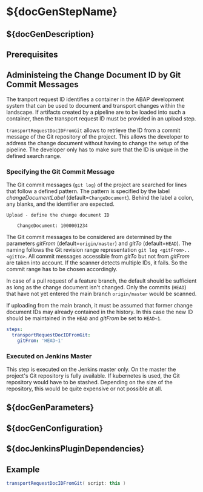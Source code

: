 # ${docGenStepName}

## ${docGenDescription}

## Prerequisites

## Administeing the Change Document ID by Git Commit Messages

The tranport request ID identifies a container in the ABAP development system that can be used to document and transport changes within the landscape.
If artifacts created by a pipeline are to be loaded into such a container, then the transport request ID must be provided in an upload step.

`transportRequestDocIDFromGit` allows to retrieve the ID from a commit message of the Git repository of the project. This allows the developer to address the change document without having to change the setup of the pipeline.
The developer only has to make sure that the ID is unique in the defined search range.

### Specifying the Git Commit Message

The Git commit messages (`git log`) of the project are searched for lines that follow a defined pattern.
The pattern is specified by the label _changeDocumentLabel_ (default=`ChangeDocument`).
Behind the label a colon, any blanks, and the identifier are expected.

```
Upload - define the change document ID

    ChangeDocument: 1000001234
```

The Git commit messages to be considered are determined by the parameters _gitFrom_ (default=`origin/master`) and _gitTo_ (default=`HEAD`).
The naming follows the Git revision range representation `git log <gitFrom>..<gitTo>`.
All commit messages accessible from _gitTo_ but not from _gitFrom_ are taken into account.
If the scanner detects multiple IDs, it fails. So the commit range has to be chosen accordingly.

In case of a pull request of a feature branch, the default should be sufficient as long as the change document isn't changed.
Only the commits (`HEAD`) that have not yet entered the main branch `origin/master` would be scanned.

If uploading from the main branch, it must be assumed that former change document IDs may already contained in the history. In this case the new ID should be maintained in the `HEAD` and
_gitFrom_ be set to `HEAD~1`.

```yaml
steps:
  transportRequestDocIDFromGit:
    gitFrom: 'HEAD~1'
```

### Executed on Jenkins Master

This step is executed on the Jenkins master only. On the master the project's Git repository is fully available. If kubernetes is used, the Git repository would have to be stashed. Depending on the size of the repository, this would be quite expensive or not possible at all.

## ${docGenParameters}

## ${docGenConfiguration}

## ${docJenkinsPluginDependencies}

## Example

```groovy
transportRequestDocIDFromGit( script: this )
```
